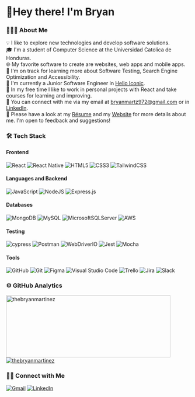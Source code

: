 # 👋Hey there! I'm Bryan

### 👨🏻‍💻 About Me


💡 I like to explore new technologies and develop software solutions.  
🎓 I'm a student of Computer Science at the Universidad Catolica de Honduras.  
🌐 My favorite software to create are websites, web apps and mobile apps.  
🌱 I'm on track for learning more about Software Testing, Search Engine Optimization and Accessibility.  
🏢 I'm currently a Junior Software Engineer in [Hello Iconic](https://www.helloiconic.com/).  
🚀 In my free time I like to work in personal projects with React and take courses for learning and improving.  
📧 You can connect with me via my email at [bryanmartz972@gmail.com](mailto:bryanmartz972@gmail.com) or in [LinkedIn](https://www.linkedin.com/in/thebryanmartinez/).  
📄 Please have a look at my [Résume]() and my [Website](https://bryan-martinez-portfolio.vercel.app/) for more details about me. I'm open to feedback and suggestions!  


### 🛠 Tech Stack
#### Frontend
![React](https://img.shields.io/badge/react-%2320232a.svg?style=for-the-badge&logo=react&logoColor=%2361DAFB)
![React Native](https://img.shields.io/badge/react_native-%2320232a.svg?style=for-the-badge&logo=react&logoColor=%2361DAFB)
![HTML5](https://img.shields.io/badge/html5-%23E34F26.svg?style=for-the-badge&logo=html5&logoColor=white)
![CSS3](https://img.shields.io/badge/css3-%231572B6.svg?style=for-the-badge&logo=css3&logoColor=white)
![TailwindCSS](https://img.shields.io/badge/tailwindcss-%2338B2AC.svg?style=for-the-badge&logo=tailwind-css&logoColor=white)

#### Languages and Backend
![JavaScript](https://img.shields.io/badge/javascript-%23323330.svg?style=for-the-badge&logo=javascript&logoColor=%23F7DF1E)
![NodeJS](https://img.shields.io/badge/node.js-6DA55F?style=for-the-badge&logo=node.js&logoColor=white)
![Express.js](https://img.shields.io/badge/express.js-%23404d59.svg?style=for-the-badge&logo=express&logoColor=%2361DAFB)

#### Databases
![MongoDB](https://img.shields.io/badge/MongoDB-%234ea94b.svg?style=for-the-badge&logo=mongodb&logoColor=white)
![MySQL](https://img.shields.io/badge/mysql-%2300f.svg?style=for-the-badge&logo=mysql&logoColor=white)
![MicrosoftSQLServer](https://img.shields.io/badge/Microsoft%20SQL%20Sever-CC2927?style=for-the-badge&logo=microsoft%20sql%20server&logoColor=white)
![AWS](https://img.shields.io/badge/AWS-%23FF9900.svg?style=for-the-badge&logo=amazon-aws&logoColor=white)

#### Testing
![cypress](https://img.shields.io/badge/-cypress-%23E5E5E5?style=for-the-badge&logo=cypress&logoColor=058a5e)
![Postman](https://img.shields.io/badge/Postman-FF6C37?style=for-the-badge&logo=postman&logoColor=white)
![WebDriverIO](https://img.shields.io/badge/WebdriverIO-EA5906.svg?style=for-the-badge&logo=WebdriverIO&logoColor=white)
![Jest](https://img.shields.io/badge/-jest-%23C21325?style=for-the-badge&logo=jest&logoColor=white)
![Mocha](https://img.shields.io/badge/-mocha-%238D6748?style=for-the-badge&logo=mocha&logoColor=white)

#### Tools
![GitHub](https://img.shields.io/badge/github-%23121011.svg?style=for-the-badge&logo=github&logoColor=white)
![Git](https://img.shields.io/badge/git-%23F05033.svg?style=for-the-badge&logo=git&logoColor=white)
![Figma](https://img.shields.io/badge/figma-%23F24E1E.svg?style=for-the-badge&logo=figma&logoColor=white)
![Visual Studio Code](https://img.shields.io/badge/Visual%20Studio%20Code-0078d7.svg?style=for-the-badge&logo=visual-studio-code&logoColor=white)
![Trello](https://img.shields.io/badge/Trello-0052CC.svg?style=for-the-badge&logo=Trello&logoColor=white)
![Jira](https://img.shields.io/badge/Jira-0052CC.svg?style=for-the-badge&logo=Jira&logoColor=white)
![Slack](https://img.shields.io/badge/Slack-4A154B.svg?style=for-the-badge&logo=Slack&logoColor=white)


### ⚙ GitHub Analytics
<div>
<a href="https://github.com/thebryanmartinez">
    <img width=450 height=170 align="center" alt="thebryanmartinez" src="https://github-readme-stats.vercel.app/api?username=thebryanmartinez&count_private=true&theme=tokyonight&show_icons=true&hide=issues&hide_border=true" />
  </a>
  <a href="https://github.com/thebryanmartinez">
    <img align="center" alt="thebryanmartinez" src="https://github-readme-stats.vercel.app/api/top-langs/?username=thebryanmartinez&layout=compact&hide=php,smarty&theme=tokyonight&langs_count=6&hide_border=true" />
  </a>
</div>

### 🤝🏻 Connect with Me
[![Gmail](https://img.shields.io/badge/bryanmartz972@gmail.com-D14836?style=for-the-badge&logo=gmail&logoColor=white)](mailto:bryanmartz972@gmail.com)
[![LinkedIn](https://img.shields.io/badge/thebryanmartinez-%230077B5.svg?style=for-the-badge&logo=linkedin&logoColor=white)](https://www.linkedin.com/in/thebryanmartinez/)

